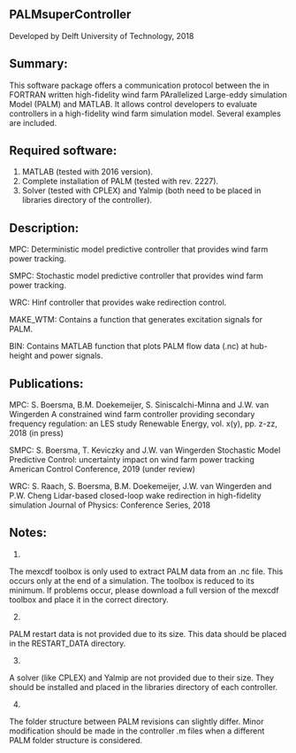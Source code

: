 ## PALMsuperController

Developed by Delft University of Technology, 2018


## Summary:
 
This software package offers a communication protocol between the in FORTRAN written high-fidelity wind farm PArallelized Large-eddy simulation Model (PALM) and MATLAB. It allows control developers to evaluate controllers in a high-fidelity wind farm simulation model. Several examples are included.


## Required software:

1) MATLAB (tested with 2016 version).
2) Complete installation of PALM (tested with rev. 2227). 
3) Solver (tested with CPLEX) and Yalmip (both need to be placed in libraries directory of the controller).


## Description:
MPC:
Deterministic model predictive controller that provides wind farm power tracking.

SMPC:
Stochastic model predictive controller that provides wind farm power tracking.

WRC:
Hinf controller that provides wake redirection control.

MAKE_WTM:
Contains a function that generates excitation signals for PALM. 
 
BIN:
Contains MATLAB function that plots PALM flow data (.nc) at hub-height and power signals.


## Publications:
MPC:
S. Boersma, B.M. Doekemeijer, S. Siniscalchi-Minna and J.W. van Wingerden
A constrained wind farm controller providing secondary frequency regulation: an LES study
Renewable Energy, vol. x(y), pp. z-zz, 2018 (in press)

SMPC:
S. Boersma, T. Keviczky and J.W. van Wingerden
Stochastic Model Predictive Control: uncertainty impact on wind farm power tracking
American Control Conference, 2019 (under review)

WRC:
S. Raach, S. Boersma, B.M. Doekemeijer, J.W. van Wingerden and P.W. Cheng
Lidar-based closed-loop wake redirection in high-fidelity simulation
Journal of Physics: Conference Series, 2018


## Notes:

1)
The mexcdf toolbox is only used to extract PALM data from an .nc file. This occurs only at the end of a simulation. The toolbox is reduced to its minimum. If problems occur, please download a full version of the mexcdf toolbox and place it in the correct directory.

2)
PALM restart data is not provided due to its size. This data should be placed in the RESTART_DATA directory.

3)
A solver (like CPLEX) and Yalmip are not provided due to their size. They should be installed and placed in the libraries directory of each controller.
 
4)
The folder structure between PALM revisions can slightly differ. Minor modification should be made in the controller .m files when a different PALM folder structure is considered. 

